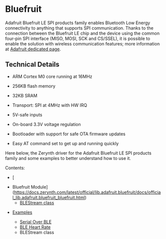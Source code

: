 # Bluefruit

Adafruit Bluefruit LE SPI products family enables Bluetooth Low Energy connectivity to anything that supports SPI communication. Thanks to the connection between the Bluefruit LE chip and the device using the common four-pin SPI interface (MISO, MOSI, SCK and CS/SSEL), it is possible to enable the solution with wireless communication features; more information at [Adafruit dedicated page](https://www.adafruit.com/products/2746).

## Technical Details


* ARM Cortex M0 core running at 16MHz


* 256KB flash memory


* 32KB SRAM


* Transport: SPI at 4MHz with HW IRQ


* 5V-safe inputs


* On-board 3.3V voltage regulation


* Bootloader with support for safe OTA firmware updates


* Easy AT command set to get up and running quickly

Here below, the Zerynth driver for the Adafruit Bluefruit LE SPI products family and some examples to better understand how to use it.

Contents:
-   [

* Bluefruit Module](https://docs.zerynth.com/latest/official/lib.adafruit.bluefruit/docs/official_lib.adafruit.bluefruit_bluefruit.html)
     - [BLEStream class](https://docs.zerynth.com/latest/official/lib.adafruit.bluefruit/docs/official_lib.adafruit.bluefruit_bluefruit.html#blestream-class)
-   [Examples](https://docs.zerynth.com/latest/official/lib.adafruit.bluefruit/examples/examples.html)
    -   [Serial Over BLE](https://docs.zerynth.com/latest/official/lib.adafruit.bluefruit/examples/examples.html#serial-over-ble)
    -   [BLE Heart Rate](https://docs.zerynth.com/latest/official/lib.adafruit.bluefruit/examples/examples.html#ble-heart-rate)


    * BLEStream class
<!--stackedit_data:
eyJoaXN0b3J5IjpbMjExNjI5MTk1N119
-->